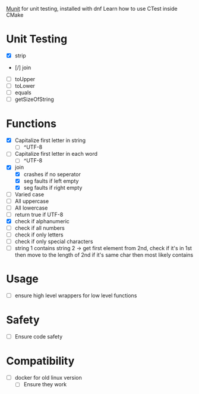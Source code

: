 [Munit](https://nemequ.github.io/munit/#getting-started) for unit testing, installed with dnf
Learn how to use CTest inside CMake

# Unit Testing
- [x] strip
- [/] join
- [ ] toUpper
- [ ] toLower
- [ ] equals
- [ ] getSizeOfString

# Functions
- [x] Capitalize first letter in string
    - [ ] ^UTF-8
- [ ] Capitalize first letter in each word
    - [ ] ^UTF-8
- [x] join
    - [x] crashes if no seperator
    - [x] seg faults if left empty
    - [x] seg faults if right empty
- [ ] Varied case
- [ ] All uppercase
- [ ] All lowercase
- [ ] return true if UTF-8
- [x] check if alphanumeric
- [ ] check if all numbers
- [ ] check if only letters
- [ ] check if only special characters
- [ ] string 1 contains string 2 -> get first element from 2nd, check if it's in 1st
then move to the length of 2nd if it's same char then most likely contains

# Usage
- [ ] ensure high level wrappers for low level functions

# Safety
- [ ] Ensure code safety

# Compatibility
- [ ] docker for old linux version
    - [ ] Ensure they work
